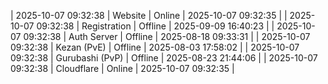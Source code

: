 | 2025-10-07 09:32:38 | Website | Online | 2025-10-07 09:32:35 |
| 2025-10-07 09:32:38 | Registration | Offline | 2025-09-09 16:40:23 |
| 2025-10-07 09:32:38 | Auth Server | Offline | 2025-08-18 09:33:31 |
| 2025-10-07 09:32:38 | Kezan (PvE) | Offline | 2025-08-03 17:58:02 |
| 2025-10-07 09:32:38 | Gurubashi (PvP) | Offline | 2025-08-23 21:44:06 |
| 2025-10-07 09:32:38 | Cloudflare | Online | 2025-10-07 09:32:35 |
